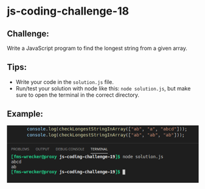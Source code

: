 # js-coding-challenge-18

## Challenge:
Write a JavaScript program to find the longest string from a given array.
## Tips:
- Write your code in the ```solution.js``` file.
- Run/test your solution with node like this: ```node solution.js```, but make sure to open the terminal in the correct directory.

## Example:
![Example](example.png)